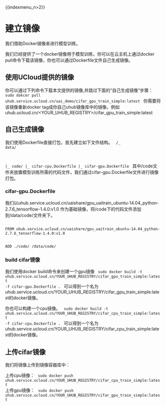 {{indexmenu_n>2}}

# 建立镜像
我们借助Docker镜像来进行模型训练。

我们已经提供了一个docker镜像用于模型训练，你可以在云主机上通过docker pull命令下载该镜像，你也可以通过Dockerfile文件自己生成镜像。

## 使用UCloud提供的镜像
你可以通过下列命令下载本文提供的镜像,并跳过下面的“自己生成镜像”步骤：
<code>
sudo dokcer pull uhub.service.ucloud.cn/uai_demo/cifar_gpu_train_simple:latest
</code>
你需要将该镜像重新docker tag成你自己uhub镜像库中的镜像，例如uhub.ucloud.cn/<YOUR\_UHUB\_REGISTRY>/cifar\_gpu\_train\_simple:latest

## 自己生成镜像
我们使用Dockerfile直接打包，首先建立如下文件结构。
<code>
/_ data/

  |_ code/
  |_ cifar-cpu.Dockerfile
  |_ cifar-gpu.Dockerfile
</code>
其中/code文件夹放置模型训练所需的代码文件，我们通过cifar-gpu.Dockerfile文件进行镜像打包。

### cifar-gpu.Dockerfile
我们以uhub.service.ucloud.cn/uaishare/gpu\_uaitrain\_ubuntu-14.04\_python-2.7.6\_tensorflow-1.4.0:v1.0 作为基础镜像，将/code下的代码文件添加到/data/code/文件夹下。

<code>
FROM uhub.service.ucloud.cn/uaishare/gpu_uaitrain_ubuntu-14.04_python-2.7.6_tensorflow-1.4.0:v1.0

ADD ./code/ /data/code/
</code>

### build cifar镜像
我们使用docker build命令来创建一个gpu镜像
<code>
sudo docker build -t uhub.service.ucloud.cn/YOUR_UHUB_REGISTRY/cifar_gpu_train_simple:latest -f cifar-gpu.Dockerfile .
</code>
可以得到一个名为uhub.service.ucloud.cn/YOUR\_UHUB\_REGISTRY/cifar\_gpu\_train\_simple:latest的docker镜像。

你也可以构建一个cpu镜像。
<code>
sudo docker build -t uhub.service.ucloud.cn/YOUR_UHUB_REGISTRY/cifar_cpu_train_simple:latest -f cifar-cpu.Dockerfile .
</code>
可以得到一个名为uhub.service.ucloud.cn/YOUR\_UHUB\_REGISTRY/cifar\_cpu\_train\_simple:latest的docker镜像。

## 上传cifar镜像
我们将镜像上传到镜像容器库中：

上传cpu镜像：
<code>
sudo docker push uhub.service.ucloud.cn/YOUR_UHUB_REGISTRY/cifar_cpu_train_simple:latest
</code>
上传gpu镜像：
<code>
sudo docker push uhub.service.ucloud.cn/YOUR_UHUB_REGISTRY/cifar_gpu_train_simple:latest
</code>

